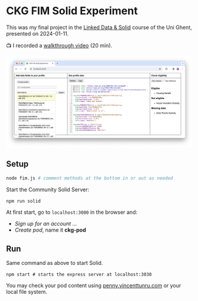 # CKG FIM Solid Experiment

This was my final project in the [Linked Data & Solid](https://www.ugain.ugent.be/LDS2023.htm) course of the Uni Ghent, presented on 2024-01-11. 

📺 I recorded a [walkthrough video](https://www.youtube.com/watch?v=E9A5CuIhi58&list=PLyt46q60EbD_mT4BPbkHtHCaWCOCX-PlP&index=3) (20 min).

![](screenshot.png)

## Setup

```sh
node fim.js # comment methods at the bottom in or out as needed
```

Start the Community Solid Server:

```shell
npm run solid
```

At first start, go to `localhost:3000` in the browser and:
- *Sign up for an account* ...
- *Create pod*, name it **ckg-pod**

## Run

Same command as above to start Solid.
```shell
npm start # starts the express server at localhost:3030
```

You may check your pod content using [penny.vincenttunru.com](https://penny.vincenttunru.com) or your local file system.
